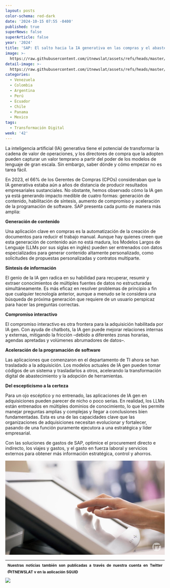 ```yaml
---
layout: posts
color-schema: red-dark
date: '2024-10-15 07:55 -0400'
published: true
superNews: false
superArticle: false
year: '2024'
title: 'SAP: El salto hacia la IA generativa en las compras y el abastecimiento'
image: >-
  https://raw.githubusercontent.com/itnewslat/assets/refs/heads/master/img/540x320/Compras-IA-p.jpg
detail-image: >-
  https://raw.githubusercontent.com/itnewslat/assets/refs/heads/master/img/1024x680/Compras-IA-g.jpg
categories:
  - Venezuela
  - Colombia
  - Argentina
  - Perú
  - Ecuador
  - Chile
  - Panama
  - Mexico
tags:
  - Transformación Digital
week: '42'
---
```

La inteligencia artificial (IA) generativa tiene el potencial de transformar la cadena de valor de operaciones, y los directores de compra que la adopten pueden capturar un valor temprano a partir del poder de los modelos de lenguaje de gran escala. Sin embargo, saber dónde y cómo empezar no es tarea fácil.
 
En 2023, el 66% de los Gerentes de Compras (CPOs) consideraban que la IA generativa estaba aún a años de distancia de producir resultados empresariales sustanciales. No obstante, hemos observado cómo la IA gen ya está generando impacto medible de cuatro formas: generación de contenido, habilitación de síntesis, aumento de compromiso y aceleración de la programación de software. SAP presenta cada punto de manera más amplia:
 
**Generación de contenido**

Una aplicación clave en compras es la automatización de la creación de documentos para reducir el trabajo manual. Aunque hay quienes creen que esta generación de contenido aún no está madura, los Modelos Largos de Lenguaje (LLMs por sus siglas en inglés) pueden ser entrenados con datos especializados para generar contenido altamente personalizado, como solicitudes de propuestas personalizadas y contratos multiparte.
 
**Síntesis de información**

El genio de la IA gen radica en su habilidad para recuperar, resumir y extraer conocimientos de múltiples fuentes de datos no estructuradas simultáneamente. Es más eficaz en resolver problemas de principio a fin que cualquier tecnología anterior, aunque a menudo se le considera una búsqueda de próxima generación que requiere de un usuario perspicaz para hacer las preguntas correctas.
 
**Compromiso interactivo**

El compromiso interactivo es otra frontera para la adquisición habilitada por IA gen. Con ayuda de chatbots, la IA gen puede mejorar relaciones internas y externas, mitigando la fricción –debido a diferentes zonas horarias, agendas apretadas y volúmenes abrumadores de datos–.
 
**Aceleración de la programación de software**

Las aplicaciones que comenzaron en el departamento de TI ahora se han trasladado a la adquisición. Los modelos actuales de IA gen pueden tomar códigos de un sistema y trasladarlos a otros, acelerando la transformación digital de abastecimiento y la adopción de herramientas.
 
**Del escepticismo a la certeza**

Para un ojo escéptico y no entrenado, las aplicaciones de IA gen en adquisiciones pueden parecer de nicho o poco serias. En realidad, los LLMs están entrenados en múltiples dominios de conocimiento, lo que les permite manejar preguntas amplias y complejas y llegar a conclusiones bien fundamentadas. Esta es una de las capacidades clave que las organizaciones de adquisiciones necesitan evolucionar y fortalecer, pasando de una función puramente ejecutora a una estratégica y líder empresarial.
 
Con las soluciones de gastos de SAP, optimice el procurement directo e indirecto, los viajes y gastos, y el gasto en fuerza laboral y servicios externos para obtener más información estratégica, control y ahorros.

![](https://raw.githubusercontent.com/itnewslat/assets/refs/heads/master/img/540x320/Compras-IA-p.jpg)

<table style="height: 42px;" width="569">
<tbody>
<tr>
<td style="text-align: justify;"><sub><strong>Nuestras noticias también son publicadas a través de nuestra cuenta en Twitter <a href="https://twitter.com/itnewslat?lang=es">@ITNEWSLAT</a> y en la aplicación <a href="https://squidapp.co/en/">SQUID</a></strong></sub></td>
</tr>
</tbody>
</table>

<img src="https://tracker.metricool.com/c3po.jpg?hash=56f88a41e39ab42c063cc51676587a04"/>